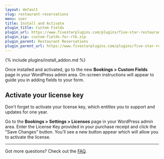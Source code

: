 ```yaml
---
layout: default
slug: restaurant-reservations
menu: user
title: Install and Activate
plugin_title: Custom Fields
plugin_url: https://www.fivestarplugins.com/plugins/five-star-restaurant-reservations/custom-fields/
plugin_zip: custom-fields-for-rtb.zip
plugin_parent: Restaurant Reservations
plugin_parent_url: https://www.fivestarplugins.com/plugins/five-star-restaurant-reservations/
---
```

{% include plugins/install_addon.md %}

Once installed and activated, go to the new **Bookings > Custom Fields** page in your WordPress admin area. On-screen instructions will appear to guide you in adding fields to your form.

## Activate your license key

Don't forget to activate your license key, which entitles you to support and updates for one year.

Go to the **Bookings > Settings > Licenses** page in your WordPress admin area. Enter the License Key provided in your purchase receipt and click the "Save Changes" button. You'll see a new button appear which will allow you to activate the license.

---

Got more questions? Check out the [FAQ](faq).
